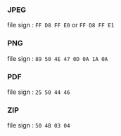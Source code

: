 

### JPEG
file sign : `FF D8 FF E0` or `FF D8 FF E1`


### PNG
file sign : `89 50 4E 47 0D 0A 1A 0A`


### PDF
file sign : `25 50 44 46`


### ZIP
file sign : `50 4B 03 04`
